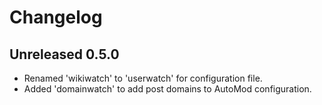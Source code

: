 # Changelog #

## Unreleased 0.5.0 ##

* Renamed 'wikiwatch' to 'userwatch' for configuration file.
* Added 'domainwatch' to add post domains to AutoMod configuration.
